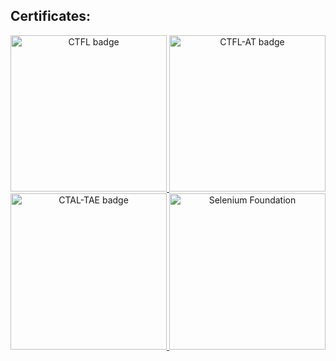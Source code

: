 ## Certificates:

<p align="center">
  <a
    title="CTFL Badge"
    href="http://www.mark-kemp.info/wp-content/uploads/2021/06/VG38332621.pdf"
    target="_blank">
      <img
        alt="CTFL badge"
        width="250px"
        height="250px"
        src="https://i.ibb.co/SrrCwx4/CTFL.png">
  </a>
    <a
    title="CTFL-AT Badge"
    href="http://www.mark-kemp.info/wp-content/uploads/2021/06/CU38605511.pdf"
    target="_blank">
      <img
        alt="CTFL-AT badge"
        width="250px"
        height="250px"
        src="https://i.ibb.co/8dLjzNZ/CTFL-AT.png">
  </a>
    <a
    title="CTAL-TAE Badge"
    href="http://www.mark-kemp.info/wp-content/uploads/2021/06/CTAL-TAE.pdf"
    target="_blank">
      <img
        alt="CTAL-TAE badge"
        width="250px"
        height="250px"
        src="https://i.ibb.co/PcwhVZd/CTAL-TAE.png">
  </a>
    <a
    title="A4Q Selenium Badge"
    href="http://www.mark-kemp.info/wp-content/uploads/2021/06/iSQI-Webdriver.pdf"
    target="_blank">
      <img
        alt="Selenium Foundation"
        width="250px"
        height="250px"
        src="https://i.ibb.co/WWhfFC3/Selenium-Foundation.png">
  </a>
</p>
